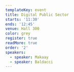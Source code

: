 ```yaml
---
templateKey: event
title: Digital Public Sector
starts: '11:30'
ends: '12:45'
venue: Hall 300
color: grey
register: true
readMore: true
order: '2'
speakers:
  - speaker: Makaay
  - speaker: Baldacci
---
```



